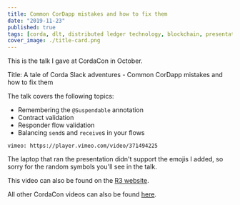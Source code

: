 ```yaml
---
title: Common CorDapp mistakes and how to fix them
date: "2019-11-23"
published: true
tags: [corda, dlt, distributed ledger technology, blockchain, presentation, conference talk]
cover_image: ./title-card.png
---
```


This is the talk I gave at CordaCon in October.

Title: A tale of Corda Slack adventures - Common CorDapp mistakes and how to fix them

The talk covers the following topics:

- Remembering the `@Suspendable` annotation
- Contract validation
- Responder flow validation
- Balancing `send`s and `receive`s in your flows

`vimeo: https://player.vimeo.com/video/371494225`

The laptop that ran the presentation didn't support the emojis I added, so sorry for the random symbols you'll see in the talk.

This video can also be found on the [R3 website](https://www.r3.com/videos/a-tale-of-corda-slack-adventures-r3/).

All other CordaCon videos can also be found [here](https://www.r3.com/event-highlights/cordacon-2019/).

